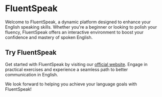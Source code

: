 # FluentSpeak

Welcome to FluentSpeak, a dynamic platform designed to enhance your English speaking skills. Whether you're a beginner or looking to polish your fluency, FluentSpeak offers an interactive environment to boost your confidence and mastery of spoken English.

## Try FluentSpeak
Get started with FluentSpeak by visiting our [official website](https://terryking0711.github.io/FluentSpeak/FluentSpeak/index.html). Engage in practical exercises and experience a seamless path to better communication in English.

We look forward to helping you achieve your language goals with FluentSpeak!
